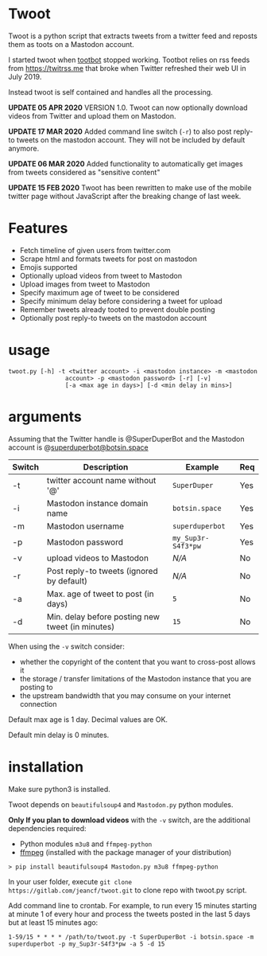 # Twoot

Twoot is a python script that extracts tweets from a twitter feed and
reposts them as toots on a Mastodon account.

I started twoot when [tootbot](https://github.com/cquest/tootbot)
stopped working. Tootbot relies on rss feeds from https://twitrss.me
that broke when Twitter refreshed their web UI in July 2019.

Instead twoot is self contained and handles all the processing.  

**UPDATE 05 APR 2020** VERSION 1.0. Twoot can now optionally download
videos from Twitter and upload them on Mastodon.

**UPDATE 17 MAR 2020** Added command line switch (`-r`) to also post
reply-to tweets on the mastodon account. They will not be included by
default anymore.

**UPDATE 06 MAR 2020**  Added functionality to automatically get images
from tweets considered as "sensitive content"

**UPDATE 15 FEB 2020**  Twoot has been rewritten to make use of the
mobile twitter page without JavaScript after the breaking change
of last week.

# Features

* Fetch timeline of given users from twitter.com
* Scrape html and formats tweets for post on mastodon
* Emojis supported
* Optionally upload videos from tweet to Mastodon
* Upload images from tweet to Mastodon
* Specify maximum age of tweet to be considered
* Specify minimum delay before considering a tweet for upload
* Remember tweets already tooted to prevent double posting
* Optionally post reply-to tweets on the mastodon account

# usage

```
twoot.py [-h] -t <twitter account> -i <mastodon instance> -m <mastodon
                account> -p <mastodon password> [-r] [-v]
                [-a <max age in days>] [-d <min delay in mins>]
```

# arguments

Assuming that the Twitter handle is @SuperDuperBot and the Mastodon account
is @superduperbot@botsin.space

|Switch |Description                                       | Example            | Req |
|-------|--------------------------------------------------|--------------------|-----|
| -t    | twitter account name without '@'                 | `SuperDuper`    | Yes |
| -i    | Mastodon instance domain name                    | `botsin.space`     | Yes |
| -m    | Mastodon username                                | `superduperbot`    | Yes |
| -p    | Mastodon password                                | `my_Sup3r-S4f3*pw` | Yes |
| -v    | upload videos to Mastodon                        | *N/A*              | No  |
| -r    | Post reply-to tweets (ignored by default)        | *N/A*              | No  |
| -a    | Max. age of tweet to post (in days)              | `5`                | No  |
| -d    | Min. delay before posting new tweet (in minutes) | `15`               | No  |

When using the `-v` switch consider:
* whether the copyright of the content that you want to cross-post allows it
* the storage / transfer limitations of the Mastodon instance that you are posting to
* the upstream bandwidth that you may consume on your internet connection

Default max age is 1 day. Decimal values are OK.

Default min delay is 0 minutes.

# installation

Make sure python3 is installed.

Twoot depends on `beautifulsoup4` and `Mastodon.py` python modules.

**Only If you plan to download videos** with the `-v` switch, are the additional dependencies required:
* Python modules `m3u8` and `ffmpeg-python`
* [ffmpeg](https://ffmpeg.org/download.html) (installed with the package manager of your distribution) 

```
> pip install beautifulsoup4 Mastodon.py m3u8 ffmpeg-python
```
In your user folder, execute `git clone https://gitlab.com/jeancf/twoot.git`
to clone repo with twoot.py script.

Add command line to crontab. For example, to run every 15 minutes starting at minute 1 of every hour
and process the tweets posted in the last 5 days but at least 15 minutes
ago:

```
1-59/15 * * * * /path/to/twoot.py -t SuperDuperBot -i botsin.space -m superduperbot -p my_Sup3r-S4f3*pw -a 5 -d 15
```
